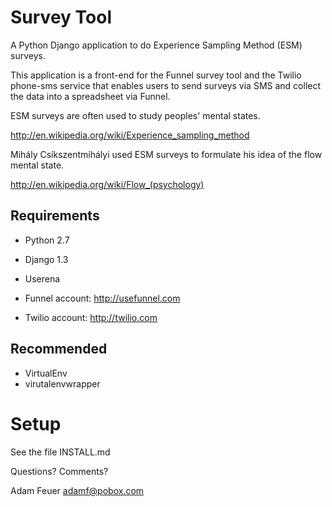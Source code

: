 Survey Tool
===========
A Python Django application to do Experience Sampling Method (ESM) surveys.

This application is a front-end for the Funnel survey tool and the Twilio
phone-sms service that enables users to send surveys via SMS and collect
the data into a spreadsheet via Funnel. 

ESM surveys are often used to study peoples' mental states. 

http://en.wikipedia.org/wiki/Experience_sampling_method

Mihály Csíkszentmihályi used ESM surveys to formulate his idea of the flow
mental state. 

http://en.wikipedia.org/wiki/Flow_(psychology)


Requirements
------------
* Python 2.7
* Django 1.3
* Userena

* Funnel account: http://usefunnel.com
* Twilio account: http://twilio.com

Recommended
-----------
* VirtualEnv
* virutalenvwrapper

Setup
=====

See the file INSTALL.md

Questions? Comments?

Adam Feuer
adamf@pobox.com
